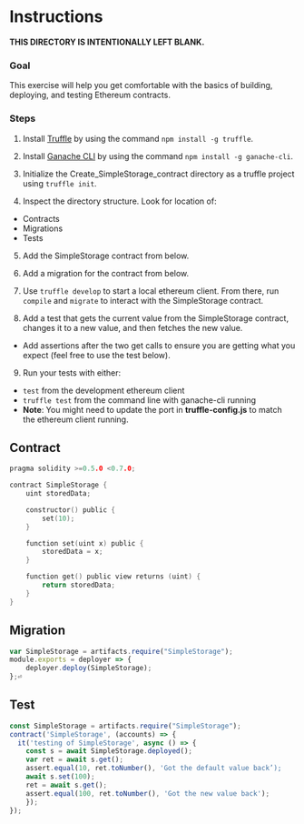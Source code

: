 # Instructions

**THIS DIRECTORY IS INTENTIONALLY LEFT BLANK.**

### Goal
This exercise will help you get comfortable with the basics
of building, deploying, and testing Ethereum contracts.

### Steps
1. Install [Truffle](https://www.trufflesuite.com/truffle) by using the command `npm install -g truffle`.

2. Install [Ganache CLI](https://www.npmjs.com/package/ganache-cli) by using the command `npm install -g ganache-cli`.

3. Initialize the Create_SimpleStorage_contract directory as a truffle project using `truffle init`.

4. Inspect the directory structure. Look for location of:
  - Contracts
  - Migrations
  - Tests

5. Add the SimpleStorage contract from below.

6. Add a migration for the contract from below.

7. Use `truffle develop` to start a local ethereum client. From there, run `compile` and `migrate` to interact with the SimpleStorage contract. 

8. Add a test that gets the current value from the SimpleStorage contract, changes it to a new value, and then fetches the new value. 
  - Add assertions after the two get calls to ensure you are getting what you expect (feel free to use the test below).

9. Run your tests with either:
  - `test` from the development ethereum client
  - `truffle test` from the command line with ganache-cli running
  - **Note**: You might need to update the port in **truffle-config.js** to match the ethereum client running.

## Contract

``` c
pragma solidity >=0.5.0 <0.7.0;

contract SimpleStorage {
    uint storedData;

    constructor() public {
        set(10);
    }

    function set(uint x) public {
        storedData = x;
    }

    function get() public view returns (uint) {
        return storedData;
    }
}
```

## Migration

``` javascript
var SimpleStorage = artifacts.require("SimpleStorage");
module.exports = deployer => {
    deployer.deploy(SimpleStorage);
};⏎ 
```

## Test

``` javascript
const SimpleStorage = artifacts.require("SimpleStorage");
contract('SimpleStorage', (accounts) => {
  it('testing of SimpleStorage', async () => {
    const s = await SimpleStorage.deployed();
    var ret = await s.get();
    assert.equal(10, ret.toNumber(), 'Got the default value back’);
    await s.set(100);
    ret = await s.get();
    assert.equal(100, ret.toNumber(), 'Got the new value back');	
    });
});
```

